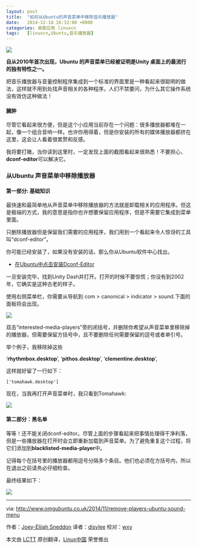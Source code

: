 ```yaml
---
layout: post
title:	"如何从Ubuntu的声音菜单中移除音乐播放器"
date:	2014-12-18 16:32:00 +0800 
categories:	桌面应用 linuxcn 
tags:	[linuxcn,Ubuntu,音乐播放器]
---
```



![](/Asserts/Images//attachment/album/201412/18/003433g52wl0016rwrfswf.jpg)


**自从2010年首次出现，Ubuntu 的声音菜单已经被证明是Unity 桌面上的最流行的独有特性之一。**


把音乐播放器与音量控制程序集成到一个标准的界面里是一种看起来很聪明的做法，这样就不用到处找声音相关的各种程序。人们不禁要问，为什么其它操作系统没有效仿这种做法！


#### 臃肿


尽管它看起来很方便，但是这个小应用当前存在一个问题：很多播放器都堆在一起，像一个组合音响一样。也许你用得着，但是你安装的所有的媒体播放器都挤在这里，这会让人看着很累赘和反感。


我将要打赌，当你读到这里时，一定发现上面的截图看起来很熟悉！不要担心，**dconf-editor**可以解决它。


### 从Ubuntu 声音菜单中移除播放器


#### 第一部分: 基础知识


最快速和最简单地从声音菜单中移除播放器的方法就是卸载相关的应用程序。但这是极端的方式，我的意思是指你也许想要保留应用程序，但是不需要它集成到菜单里面。


只删除播放器但是保留我们需要的应用程序，我们用到一个看起来令人惊讶的工具叫“dconf-editor”。


你可能已经安装了，如果没有安装的话，那么你从Ubuntu软件中心找出。


* [在Ubuntu中点击安装Dconf-Editor](apt://dconf-editor)


一旦安装完毕，找到Unity Dash并打开。打开的时候不要惊慌；你没有到2002年，它确实是这种古老的样子。


使用右侧菜单栏，你需要从导航到 com > canonical > indicator > sound.下面的面板将会出现。


![](/Asserts/Images//attachment/album/201412/18/003435qlhg4flxjlcglgcl.jpg)


双击“interested-media-players”旁的闭括号，并删除你希望从声音菜单里移除掉的播放器，但需要保留方括号中，且不要删除任何需要保留的逗号或者单引号。


举个例子，我移除掉这些


‘**rhythmbox.desktop**’, ‘**pithos.desktop**’, ‘**clementine.desktop**’,


这样就好留了一行如下：



```
['tomahawk.desktop']

```

现在，当我再打开声音菜单时，我只看到Tomahawk:


![](/Asserts/Images//attachment/album/201412/18/003436ro8fwcql22m19acm.jpg)


#### 第二部分：黑名单


等等！还不能关闭dconf-editor。尽管上面的步骤看起来把事情处理得干净利落，但是一些播放器在打开时会立即重新加载到声音菜单。为了避免重复这个过程，将它们添加到**blacklisted-media-player**中。


记得每个在括号里的播放器都用逗号分隔多个条目。他们也必须在方括号内，所以在退出之前请务必仔细检查。


最终结果如下：


![](/Asserts/Images//attachment/album/201412/18/003438m45d6nvv86iqvxqi.jpg)




---


via: <http://www.omgubuntu.co.uk/2014/11/remove-players-ubuntu-sound-menu>


作者：[Joey-Elijah Sneddon](https://plus.google.com/117485690627814051450/?rel=author) 译者：[disylee](https://github.com/%E8%AF%91%E8%80%85ID) 校对：[wxy](https://github.com/wxy)


本文由 [LCTT](https://github.com/LCTT/TranslateProject) 原创翻译，[Linux中国](http://linux.cn/) 荣誉推出
